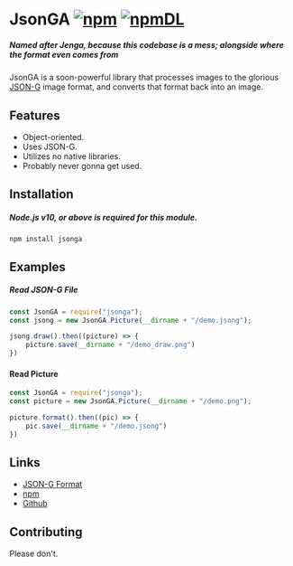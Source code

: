 # JsonGA [![npm](https://img.shields.io/npm/v/jsonga.svg)](https://www.npmjs.com/package/jsonga) [![npmDL](https://img.shields.io/npm/dt/jsonga.svg?maxAge=3600)](https://www.npmjs.com/package/jsonga)
##### Named after Jenga, because this codebase is a mess; alongside where the format even comes from

JsonGA is a soon-powerful library that processes images to the glorious [JSON-G](https://github.com/Roadcrosser/JSON-G) image format, and converts that format back into an image.

## Features
- Object-oriented.
- Uses JSON-G.
- Utilizes no native libraries.
- Probably never gonna get used.

## Installation
##### Node.js v10, or above is required for this module.
`npm install jsonga`

## Examples
##### Read JSON-G File
```js
const JsonGA = require("jsonga");
const jsong = new JsonGA.Picture(__dirname + "/demo.jsong");

jsong.draw().then((picture) => {
    picture.save(__dirname + "/demo_draw.png")
})
```

#### Read Picture
```js
const JsonGA = require("jsonga");
const picture = new JsonGA.Picture(__dirname + "/demo.png");

picture.format().then((pic) => {
    pic.save(__dirname + "/demo.jsong")
})
```

## Links
- [JSON-G Format](https://github.com/Roadcrosser/JSON-G)
- [npm](https://www.npmjs.com/package/jsonga)
- [Github](https://github.com/momijiln/jsonga)

## Contributing
Please don't.
